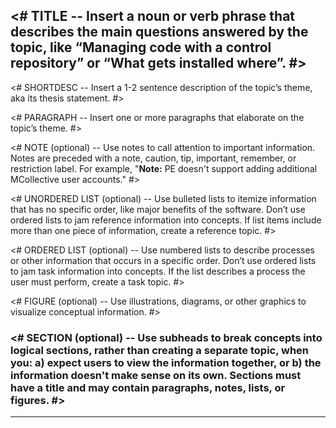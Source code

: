 <!--Concepts provide context for task and reference topics. -->

## <# TITLE -- Insert a noun or verb phrase that describes the main questions answered by the topic, like “Managing code with a control repository” or “What gets installed where”. #>

<# SHORTDESC -- Insert a 1-2 sentence description of the topic’s theme, aka its thesis statement. #>

<# PARAGRAPH -- Insert one or more paragraphs that elaborate on the topic’s theme. #>

<# NOTE (optional) -- Use notes to call attention to important information. Notes are preceded with a note, caution, tip, important, remember, or restriction label. For example, "**Note:** PE doesn't support adding additional MCollective user accounts." #>

<# UNORDERED LIST (optional) -- Use bulleted lists to itemize information that has no specific order, like major benefits of the software. Don’t use ordered lists to jam reference information into concepts. If list items include more than one piece of information, create a reference topic. #>

<# ORDERED LIST (optional) -- Use numbered lists to describe processes or other information that occurs in a specific order. Don’t use ordered lists to jam task information into concepts. If the list describes a process the user must perform, create a task topic. #>

<# FIGURE (optional) -- Use illustrations, diagrams, or other graphics to visualize conceptual information. #>

### <# SECTION (optional) -- Use subheads to break concepts into logical sections, rather than creating a separate topic, when you: a) expect users to view the information together, or b) the information doesn't make sense on its own. Sections must have a title and may contain paragraphs, notes, lists, or figures. #>


* * *
